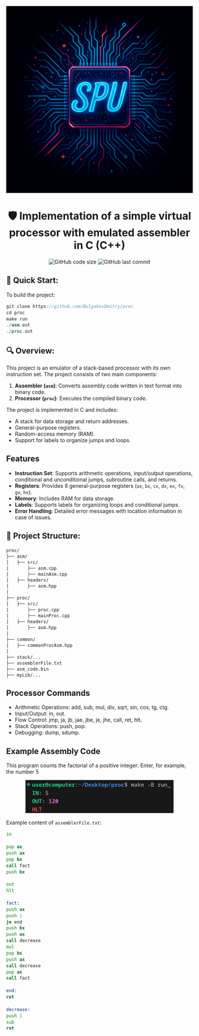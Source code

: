 <div align="center">
  <img src="docs/procPicREADME.png" alt="Proc Banner" width="800">
  
  # 🛡️ Implementation of a simple virtual processor with emulated assembler in C (C++)
  ![GitHub code size](https://img.shields.io/github/languages/code-size/BulgakovDmitry/proc)
  ![GitHub last commit](https://img.shields.io/github/last-commit/BulgakovDmitry/proc)
  
</div>

## 🚀 Quick Start:
To build the project:
```cpp
git clone https://github.com/BulgakovDmitry/proc
cd proc
make run
./asm.out
./proc.out
```

## 🔍 Overview:
This project is an emulator of a stack-based processor with its own instruction set. The project consists of two main components:
1. **Assembler (`asm`)**: Converts assembly code written in text format into binary code.
2. **Processor (`proc`)**: Executes the compiled binary code.

The project is implemented in C and includes:
- A stack for data storage and return addresses.
- General-purpose registers.
- Random-access memory (RAM).
- Support for labels to organize jumps and loops.

## Features
- **Instruction Set**: Supports arithmetic operations, input/output operations, conditional and unconditional jumps, subroutine calls, and returns.
- **Registers**: Provides 8 general-purpose registers (`ax`, `bx`, `cx`, `dx`, `ex`, `fx`, `gx`, `hx`).
- **Memory**: Includes RAM for data storage.
- **Labels**: Supports labels for organizing loops and conditional jumps.
- **Error Handling**: Detailed error messages with location information in case of issues.

## 📂 Project Structure:
```
proc/
├── asm/
│   ├── src/
|       ├── asm.cpp
|       ├── mainAsm.cpp
│   ├── headers/
|       ├── asm.hpp
|
├── proc/
│   ├── src/
|       ├── proc.cpp
|       ├── mainProc.cpp
│   ├── headers/
|       ├── asm.hpp
|
├── common/
│   ├── commonProcAsm.hpp
|
├── stack/...
├── assemblerFile.txt   
├── asm_code.bin        
├── myLib/...
```

## Processor Commands
- Arithmetic Operations: add, sub, mul, div, sqrt, sin, cos, tg, ctg.
- Input/Output: in, out.
- Flow Control: jmp, ja, jb, jae, jbe, je, jhe, call, ret, hlt.
- Stack Operations: push, pop.
- Debugging: dump, sdump.

## Example Assembly Code
This program counts the factorial of a positive integer:
Еnter, for example, the number 5
<div align="center">
  <img src="docs/inputExample.png" alt="Proc Banner" width="400">
</div>

Example content of `assemblerFile.txt`:
```asm
in

pop ax
push ax
pop bx
call fact
push bx

out
hlt

fact:
push ax
push 1
je end
push bx
push ax
call decrease
mul
pop bx
push ax
call decrease
pop ax
call fact

end:
ret

decrease:
push 1
sub
ret
```
